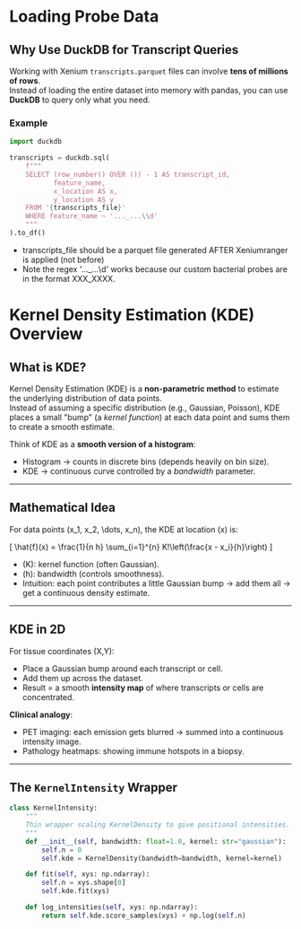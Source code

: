 # Loading Probe Data

## Why Use DuckDB for Transcript Queries

Working with Xenium `transcripts.parquet` files can involve **tens of millions of rows**.  
Instead of loading the entire dataset into memory with pandas, you can use **DuckDB** to query only what you need.

### Example

```python
import duckdb

transcripts = duckdb.sql(
    f"""
    SELECT (row_number() OVER ()) - 1 AS transcript_id,
           feature_name,
           x_location AS x,
           y_location AS y
    FROM '{transcripts_file}'
    WHERE feature_name ~ '..._...\\d'
    """
).to_df()
```
- transcripts_file should be a parquet file generated AFTER Xeniumranger is applied (not before)
- Note the regex '..._...\\d' works because our custom bacterial probes are in the format XXX_XXXX.


# Kernel Density Estimation (KDE) Overview

## What is KDE?
Kernel Density Estimation (KDE) is a **non-parametric method** to estimate the underlying distribution of data points.  
Instead of assuming a specific distribution (e.g., Gaussian, Poisson), KDE places a small "bump" (a *kernel function*) at each data point and sums them to create a smooth estimate.

Think of KDE as a **smooth version of a histogram**:
- Histogram → counts in discrete bins (depends heavily on bin size).
- KDE → continuous curve controlled by a *bandwidth* parameter.

---

## Mathematical Idea
For data points \(x_1, x_2, \dots, x_n\), the KDE at location \(x\) is:

\[
\hat{f}(x) = \frac{1}{n h} \sum_{i=1}^{n} K\!\left(\frac{x - x_i}{h}\right)
\]

- \(K\): kernel function (often Gaussian).
- \(h\): bandwidth (controls smoothness).
- Intuition: each point contributes a little Gaussian bump → add them all → get a continuous density estimate.

---

## KDE in 2D
For tissue coordinates (X,Y):
- Place a Gaussian bump around each transcript or cell.
- Add them up across the dataset.
- Result = a smooth **intensity map** of where transcripts or cells are concentrated.

**Clinical analogy**:
- PET imaging: each emission gets blurred → summed into a continuous intensity image.
- Pathology heatmaps: showing immune hotspots in a biopsy.

---

## The `KernelIntensity` Wrapper

```python
class KernelIntensity:
    """
    Thin wrapper scaling KernelDensity to give positional intensities.
    """
    def __init__(self, bandwidth: float=1.0, kernel: str="gaussian"):
        self.n = 0
        self.kde = KernelDensity(bandwidth=bandwidth, kernel=kernel)

    def fit(self, xys: np.ndarray):
        self.n = xys.shape[0]
        self.kde.fit(xys)

    def log_intensities(self, xys: np.ndarray):
        return self.kde.score_samples(xys) + np.log(self.n)
